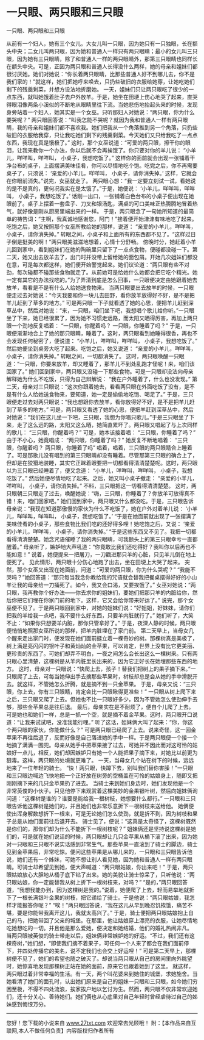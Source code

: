 # 一只眼、两只眼和三只眼

一只眼、两只眼和三只眼 

从前有一个妇人，她有三个女儿。大女儿叫一只眼，因为她只有一只独眼，长在额头中央；二女儿叫两只眼，因为她和普通人一样只有两只眼睛；最小的女儿叫三只眼，因为她有三只眼睛，除了和普通人一样的两只眼睛外，那第三只眼睛也同样长在额头中央。可是，正因为两只眼和普通人长得没什么两样，她的母亲和姐妹们都很讨厌她。她们对她说：“你长着两只眼睛，比那些普通人好不到哪儿去，你不是我们家的！”就这样，她们把她呼来唤去，只扔些破旧的衣服给她穿，让她吃她们剩下的残羹剩菜，并想方设法地折磨她。 
一天，姐妹们只让两只眼吃了很少的一点东西，就叫她饿着肚子去户外放羊。于是，她坐在田埂上伤心地哭了起来，直哭得眼泪像两条小溪似的不断地从眼睛里往下流。当她悲伤地抬起头来的时候，发现身旁站着一个妇人，她其实是一个女巫。只听那妇人对她说：“两只眼，你为什么要哭呢？” 
两只眼回答说：“叫我怎能不哭呢？就因为我和普通人一样有两只眼睛，我的母亲和姐妹们都不喜欢我。她们把我从一个角落推到另一个角落，只扔些破旧的衣服给我穿，只让我吃她们剩下的残羹剩菜。今天她们又只给我吃了一点点东西，我现在真是饿极了。” 
这时，那个女巫说道：“可爱的两只眼，擦干你的眼泪，让我来教你一个办法，你以后就不会再挨饿了。你只要对你的羊儿说： 
“小羊儿，咩咩叫，咩咩叫， 
小桌子，我想吃饭了。” 
这样你的面前就会出现一张铺着干净台布的桌子，上面摆满美味佳肴，你可以尽情地吃个饱。吃完之后，你不再需要桌子了，只须说： 
‘亲爱的小羊儿，咩咩叫， 
小桌子，请你消失掉。’ 
这样，它就会在你眼前消失。”说完，女巫就走了。 
两只眼心想：“我一定要立刻试一试，看她说的是不是真的，更何况我实在是太饿了。”于是，她便说： 
‘小羊儿，咩咩叫，咩咩叫， 
小桌子，我想吃饭了。’ 
话刚一出口，一张铺着白色台布的小桌子便出现在她眼前了。桌子上摆着一套盘子、刀叉和银汤匙，满桌的可口美味正热腾腾地冒着热气，就好像是刚从厨房里端出来的一样。 
于是，两只眼念了一句她所知道的最简单的祷告词：“主啊，我真诚地感谢您，阿门！”接着便开始津津有味地吃了起来。吃饱之后，她又按照那个女巫所教给她的那样，说道： 
“亲爱的小羊儿，咩咩叫， 
小桌子，请你消失掉。” 
转眼之间，小桌子和上面所有的东西都不见了。“这样过日子倒是挺美的啊！”两只眼美滋滋地想着，心情十分舒畅。 
傍晚时分，她赶着小羊儿回到家中，看到姐妹们在她的陶碗里只留下了一点点食物，便碰都没碰一下。第二天，她又出去放羊去了，出门时并没带上留给她的面包屑。开始几次姐妹们都没在意，可是每次都这样，她们便开始警觉起来。她们议论道：“两只眼有些不对劲，每次碰都不碰那些食物就走了。从前她可是给她什么她都会把它吃个精光。她一定有其它的办法找吃的。”为了弄清到底是怎么回事，一只眼便决定由她跟着她去放羊，看看是不是有什么人给她送食物来。 
当两只眼要出去放羊的时候，一只眼便走过去对她说：“今天我要和你一块儿去田野，看你放羊放得好不好，是不是把羊儿赶到了草多的地方。” 
可是两只眼一下子就看透了她的心思，便把羊儿赶到深草丛中，然后对她说：“来，一只眼，咱们坐下吧，我想唱个歌儿给你听。”一只眼坐了下来，她已经很累了，因为她不习惯走远路，而太阳又晒得厉害，再加上两只眼一个劲地反复唱着： 
“一只眼，你醒着吗？ 
一只眼，你睡着了吗？” 
于是，一只眼便渐渐地合上了她的那只眼睛，睡着了。这时，两只眼看到她睡得很香，再也不会发现任何秘密了，便说道： 
“小羊儿，咩咩叫，咩咩叫， 
小桌子，我想吃饭了。” 
然后她便坐到桌旁大吃了起来。吃饱之后，她又说道： 
“亲爱的小羊儿，咩咩叫， 
小桌子，请你消失掉。” 
转眼之间，一切都消失了。 
这时，两只眼唤醒一只眼道：“一只眼，你要来放羊，却又睡着了，那羊儿不到处乱跑才怪呢！来，咱们该回家了。” 
她们回到家中，两只眼又没碰一下那些食物。可是一只眼却没法向母亲解释她为什么不吃饭，只得为自己辩解说： 
“我在户外睡着了，什么也没发现。” 
第二天，母亲对三只眼说：“这次你跟着她去，看看两只眼在外面吃饭了没有，是不是有什么人给她送食物来，要知道，她一定是偷偷地吃饱、喝足了。” 
于是，三只眼便走过去对两只眼说：“我也想跟你去放羊，看你放得好不好，是不是把羊儿赶到了草多的地方。” 
可是，两只眼又看透了她的心思，便把羊赶到深草丛中，然后对她说：“我们在这儿坐一下吧，三只眼，我想为你唱只歌儿。”于是三只眼坐了下来，走了这么远的路，太阳又这么晒，她简直累坏了。两只眼又唱起了与上次同样的歌儿： 
“三只眼，你醒着吗？” 
可是，她本该接着唱： 
“三只眼，你睡着了吗？” 
由于不小心，她竟唱成： 
“两只眼，你睡着了吗？” 
她反复不断地唱着： 
“三只眼，你醒着吗？ 
两只眼，你睡着了吗” 
唱着，唱着，三只眼的两只眼睛合上睡着了。可是那歌儿没有唱到的第三只眼睛却没有睡着。尽管那第三只眼的确合上了，但却是在狡猾地装睡，其实它正眯着眼要把一切都看得清清楚楚呢。这时，两只眼以为三只眼已经睡着了，便又念道： 
“小羊儿，咩咩叫，咩咩叫， 
小桌子，我想吃饭了。” 
然后她便尽情地吃了起来。之后，她又叫小桌子撤走： 
“亲爱的小羊儿，咩咩叫， 
小桌子，请你消失掉。” 
不料，三只眼把这一切看得清清楚楚。 
这时，两只眼朝三只眼走了过去，唤醒她说：“嗨，三只眼，你睡着了？你放羊可放得真不错！来，咱们回家吧。” 
她们回到家中，两只眼又什么都没吃。于是，三只眼告诉母亲说：“我现在知道那傲慢的家伙为什么不吃饭了，她在户外对着羊儿说： 
‘小羊儿，咩咩叫，咩咩叫， 
小桌子，我想吃饭了。’ 
“于是在她面前就出现了一张摆满了美味佳肴的小桌子，那些食物比我们吃的还好得多哩！她吃饱之后，又说： 
‘亲爱的小羊儿，咩咩叫， 
小桌子，请你消失掉。’ 
“于是这些东西又不见了。我把一切都看得清清楚楚。她念咒语催睡了我的两只眼睛，可我额头上的第三只眼幸亏一直都醒着。” 
母亲听了，嫉妒地大声吼道：“你竟敢比我们还吃得好？我叫你以后再也不能如意！” 
说着，她便提来一把屠刀，一刀戳进那只羊的心脏，只见羊儿倒在地上便死了。 
见此情形，两只眼十分伤心地跑了出去，坐在田埂上大哭了起来。 
突然，那个女巫又出现在她面前，问道：“可爱的两只眼，你为什么哭呢？” 
“我能不哭吗？”她回答道：“那只每当我念你教给我的咒语就会替我把餐桌摆得好好的小山羊让我的母亲给一刀捅死了。如今，我又会口渴，又要挨饿了。” 
女巫对她说：“两只眼，我再教你个好办法――你去求你的姐妹们，要她们把那只羊的内脏给你，然后你把它们埋在你家门前的地下。这样，它又会给你带来好运了。” 
说完，那个女巫便不见了。于是两只眼回到家中，对她的姐妹们说：“好姐姐，好妹妹，请你们把我的羊给我一点吧，我不要什么好东西，只要羊内脏就行了。” 
她们听了，大笑不止：“如果你只想要羊内脏，那你只管拿好了。” 
于是，夜深人静的时候，两只眼便悄悄地照那女巫所说的那样，把羊内脏埋在了家门前。 
第二天早上，当母女几个醒来走出家门时，便发现在她们面前挺立着一棵奇妙的树。那棵树真是美极了，树上满是亮闪闪的银叶子和黄灿灿的金苹果，可以肯定，世界上没有比它更美丽、更珍贵的东西了。可她们却弄不明白，一夜之间怎么会长出这么一棵树来。只有两只眼心里清楚，这棵树是从羊内脏里长出来的，因为它正好长在她埋那些东西的地方。 
这时，母亲对一只眼说：“快爬上去，孩子！替我们把树上的果子摘下来。”一只眼爬了上去，可每当她伸出手去摘那些苹果时，树枝却总是会从她的手中滑脱开去。就这样，不管她怎么折腾，就是摘不到一只金苹果。 
于是，母亲又说：“三只眼，你上去，你有三只眼睛，肯定会比一只眼瞅得更准些！” 
一只眼从树上爬下来之后，三只眼又爬了上去。但她也不比一只眼好多少，因为不管她怎么使劲伸手去够，那些金苹果总是往后退。 
最后，母亲实在是不耐烦了，便自个儿爬了上去。可是她也和她们一样，总是一抓一个空，就是摘不着金苹果。这时，两只眼开口说道：“让我来试试吧，没准我能行哩。” 
听了这话，姐妹俩大叫了起来：“你，你这个两只眼的家伙，你能做什么？” 
可是两只眼已经爬了上去。说来奇怪，这一回金苹果不再往后退了，反而好像是自己落进她的手中一样。于是两只眼便一个接一个地摘了满满一围兜。母亲从她手中把苹果接了过去，可她并不因此而对这可怜的姑娘好一点儿，相反，她们却因嫉妒只有她一个人能把果子摘下来，对她比以前更为狠毒。这样，两只眼的处境就更难了。 
一天，当母女几个站在树下的时候，远远地来了一位年轻的骑士。 
“快！两只眼，快蹲下去，别叫我们替你害臊！”一只眼和三只眼边喊边飞快地把一个正好放在树旁的空桶盖在可怜的姑娘身上，随即又把刚刚摘下来的几只金苹果扔了进去。 
当骑士来到她们身边时，她们发现他是一个非常英俊的小伙子。只见他停下来观赏着这棵美妙的金果银叶树，然后向姐妹俩询问道：“这棵树是谁的？谁要是能给我一根树枝，她想要什么都行。” 
一只眼和三只眼告诉他这棵树是她们的，并且她们也非常乐意折下一根树枝来送给他。 
她俩便使出浑身解数想折下一根来，可是无论她们怎么使劲，就是折不到，因为树枝和果子总是从她们面前往后退开去。 
骑士见了，便说：“这真是太奇怪了，这棵树既然是你们的，那你们却为什么不能折下一根树枝呢？” 
姐妹俩还是坚持说这棵树是她们的，可是就在她们说话的时候，两只眼却让几只金苹果从桶下滚了出来，因为她对一只眼和三只眼不说实话感到非常生气。那些苹果一直滚到了骑士的脚边，骑士见到金苹果后，非常吃惊。便问这些苹果是从哪儿来的，一只眼和三只眼告诉他说，她们还有一个姊妹，可她不想让别人看见她，因为她和普通人一样有两只眼睛。可骑士却希望见到她，便大声喊道：“两只眼姑娘，你出来吧！” 
于是，两只眼姑娘放心大胆地从桶子底下钻了出来。她的美貌让骑士惊呆了，只听他说：“两只眼姑娘，你一定能替我从树上折下一根树枝来，对吗？” 
“是的，”两只眼回答道，“我想我能办到，因为这棵树是我的。”说着，她便爬了上去，轻而易举地就折下了一根长满银叶金果的树枝，把它递给了骑士。于是他说：“两只眼姑娘，我怎样才能报答你呢？” 
“唉！”两只眼回答说，“我在这儿从早到晚忍饥挨饿，痛苦不堪，要是你能带我离开这儿，我就太高兴了。” 
于是，骑士便把两只眼姑娘抱上自己的马，把她带回了父亲的城堡。在那里，他让姑娘穿上漂亮的衣服，让她尽情地吃她想吃的一切。并且他是那么爱她，便决定和她结婚，他们的婚礼热闹非凡。 
当两只眼被英俊的骑士带走以后，姐妹俩非常嫉妒她的好运。“不过，我们还有这棵奇树，”她们想，“即使我们摘不着果子，可任何一个人来了都会在我们面前停下，并四处传播它的美名，说不定我们也会交上好运哩！” 
可是第二天早上，那棵树便不见了，她们的希望也随之破灭了。却说当两只眼从自己的房间里向外眺望时，她惊喜地发现那棵树正站在她的面前，原来它也跟着她到了这里。 
就这样，两只眼过着非常幸福的生活。有一天，两个叫花婆来到她住的城堡，求她施舍。当她看清了她们的面孔时，认出她们原来是自己的姐妹一只眼和三只眼，如今她们穷困至极，不得不四处流浪，挨家挨户地以乞讨为生。然而，两只眼不仅非常欢迎她们，还十分关心、善待她们。她们俩也从心底里对自己年轻时曾经虐待过自己的姊妹感到悔恨万分。 

                  
--------------------
您好！您下载的小说来自 www.27txt.com 欢迎常去光顾哦！
附：【本作品来自互联网,本人不做任何负责】内容版权归作者所有